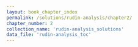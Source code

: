 ```yaml
---
layout: book_chapter_index
permalink: /solutions/rudin-analysis/chapter2/
chapter_number: 2
collection_name: 'rudin-analysis_solutions'
data_file: 'rudin-analysis_toc'
---
```

